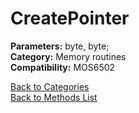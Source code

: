 # CreatePointer

**Parameters:** byte, byte;  
**Category:** Memory routines  
**Compatibility:** MOS6502  


[Back to Categories](../categories/memory_routines.md)  
[Back to Methods List](../../SUMMARY.md)
